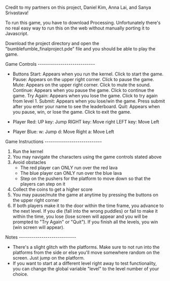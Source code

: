 Credit to my partners on this project, Daniel Kim, Anna Lai, and Sanya Srivastava!

To run this game, you have to download Processing. Unfortunately there's no real easy way to run this on the web without manually porting it to Javascript.

Download the project directory and open the "bumblefumble_finalproject.pde" file and you should be able to play the game.

Game Controls ---------------------------- 
- Buttons
  Start: Appears when you run the kernel. Click to start the game.
  Pause: Appears on the upper right corner. Click to pause the game.
  Mute: Appears on the upper right corner. Click to mute the sound.
  Continue: Appears when you pause the game. Click to continue the game.
  Try Again: Appears when you lose the game. Click to try again from level 1.
  Submit: Appears when you lose/win the game. Press submit after you enter your name to see the leaderboard.
  Quit: Appears when you pause, win, or lose the game. Click to exit the game.

- Player Red:
  UP key: Jump
  RIGHT key: Move right
  LEFT key: Move Left

- Player Blue:
  w: Jump
  d: Move Right
  a: Move Left

Game Instructions ---------------------------- 
1. Run the kernel
2. You may navigate the characters using the game controls stated above
3. Avoid obstacles
   - The red player can ONLY run over the red lava
   - The blue player can ONLY run over the blue lava
   - Step on the pushers for the platform to move down so that the players can step on it
4. Collect the coins to get a higher score
5. You may pause/mute the game at anytime by pressing the buttons on the upper right corner
6. If both players make it to the door within the time frame, you advance to the next level. If you die (fall into the wrong puddles) or fail to make it within the time, you lose (lose screen will appear and you will be prompted to "Try Again" or "Quit"). If you finish all the levels, you win (win screen will appear).

Notes ---------------------------- 
- There's a slight glitch with the platforms. Make sure to not run into the platforms from the side or else you'll move somewhere random on the screen. Just jump on the platform.
- If you want to start at a different level right away to test functionality, you can change the global variable "level" to the level number of your choice.

